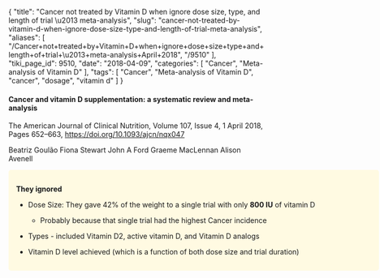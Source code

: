 {
    "title": "Cancer not treated by Vitamin D when ignore dose size, type, and length of trial \u2013 meta-analysis",
    "slug": "cancer-not-treated-by-vitamin-d-when-ignore-dose-size-type-and-length-of-trial-meta-analysis",
    "aliases": [
        "/Cancer+not+treated+by+Vitamin+D+when+ignore+dose+size+type+and+length+of+trial+\u2013+meta-analysis+April+2018",
        "/9510"
    ],
    "tiki_page_id": 9510,
    "date": "2018-04-09",
    "categories": [
        "Cancer",
        "Meta-analysis of Vitamin D"
    ],
    "tags": [
        "Cancer",
        "Meta-analysis of Vitamin D",
        "cancer",
        "dosage",
        "vitamin d"
    ]
}


#### Cancer and vitamin D supplementation: a systematic review and meta-analysis

The American Journal of Clinical Nutrition, Volume 107, Issue 4, 1 April 2018, Pages 652–663, https://doi.org/10.1093/ajcn/nqx047

Beatriz Goulão  Fiona Stewart  John A Ford  Graeme MacLennan Alison Avenell

<div class="border" style="background-color:#FFFAE2;padding:15px;margin:10px 0;border-radius:5px;width:700px">

 **They ignored** 

* Dose Size: They gave 42% of the weight to a single trial with only  **800 IU**  of vitamin D

   * Probably because that single trial had the highest Cancer incidence

* Types - included Vitamin D2, active vitamin D, and Vitamin D analogs

* Vitamin D level achieved (which is a function of both dose size and trial duration)